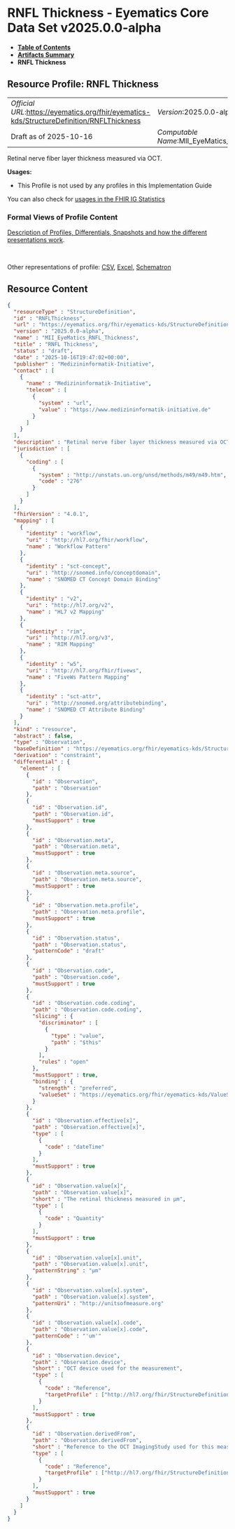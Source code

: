 # RNFL Thickness - Eyematics Core Data Set v2025.0.0-alpha

* [**Table of Contents**](toc.md)
* [**Artifacts Summary**](artifacts.md)
* **RNFL Thickness**

## Resource Profile: RNFL Thickness 

| | |
| :--- | :--- |
| *Official URL*:https://eyematics.org/fhir/eyematics-kds/StructureDefinition/RNFLThickness | *Version*:2025.0.0-alpha |
| Draft as of 2025-10-16 | *Computable Name*:MII_EyeMatics_RNFL_Thickness |

 
Retinal nerve fiber layer thickness measured via OCT. 

**Usages:**

* This Profile is not used by any profiles in this Implementation Guide

You can also check for [usages in the FHIR IG Statistics](https://packages2.fhir.org/xig/eyematics-kerndatensatz|current/StructureDefinition/RNFLThickness)

### Formal Views of Profile Content

 [Description of Profiles, Differentials, Snapshots and how the different presentations work](http://build.fhir.org/ig/FHIR/ig-guidance/readingIgs.html#structure-definitions). 

 

Other representations of profile: [CSV](StructureDefinition-RNFLThickness.csv), [Excel](StructureDefinition-RNFLThickness.xlsx), [Schematron](StructureDefinition-RNFLThickness.sch) 



## Resource Content

```json
{
  "resourceType" : "StructureDefinition",
  "id" : "RNFLThickness",
  "url" : "https://eyematics.org/fhir/eyematics-kds/StructureDefinition/RNFLThickness",
  "version" : "2025.0.0-alpha",
  "name" : "MII_EyeMatics_RNFL_Thickness",
  "title" : "RNFL Thickness",
  "status" : "draft",
  "date" : "2025-10-16T19:47:02+00:00",
  "publisher" : "Medizininformatik-Initiative",
  "contact" : [
    {
      "name" : "Medizininformatik-Initiative",
      "telecom" : [
        {
          "system" : "url",
          "value" : "https://www.medizininformatik-initiative.de"
        }
      ]
    }
  ],
  "description" : "Retinal nerve fiber layer thickness measured via OCT.",
  "jurisdiction" : [
    {
      "coding" : [
        {
          "system" : "http://unstats.un.org/unsd/methods/m49/m49.htm",
          "code" : "276"
        }
      ]
    }
  ],
  "fhirVersion" : "4.0.1",
  "mapping" : [
    {
      "identity" : "workflow",
      "uri" : "http://hl7.org/fhir/workflow",
      "name" : "Workflow Pattern"
    },
    {
      "identity" : "sct-concept",
      "uri" : "http://snomed.info/conceptdomain",
      "name" : "SNOMED CT Concept Domain Binding"
    },
    {
      "identity" : "v2",
      "uri" : "http://hl7.org/v2",
      "name" : "HL7 v2 Mapping"
    },
    {
      "identity" : "rim",
      "uri" : "http://hl7.org/v3",
      "name" : "RIM Mapping"
    },
    {
      "identity" : "w5",
      "uri" : "http://hl7.org/fhir/fivews",
      "name" : "FiveWs Pattern Mapping"
    },
    {
      "identity" : "sct-attr",
      "uri" : "http://snomed.org/attributebinding",
      "name" : "SNOMED CT Attribute Binding"
    }
  ],
  "kind" : "resource",
  "abstract" : false,
  "type" : "Observation",
  "baseDefinition" : "https://eyematics.org/fhir/eyematics-kds/StructureDefinition/OphthalmicObservation",
  "derivation" : "constraint",
  "differential" : {
    "element" : [
      {
        "id" : "Observation",
        "path" : "Observation"
      },
      {
        "id" : "Observation.id",
        "path" : "Observation.id",
        "mustSupport" : true
      },
      {
        "id" : "Observation.meta",
        "path" : "Observation.meta",
        "mustSupport" : true
      },
      {
        "id" : "Observation.meta.source",
        "path" : "Observation.meta.source",
        "mustSupport" : true
      },
      {
        "id" : "Observation.meta.profile",
        "path" : "Observation.meta.profile",
        "mustSupport" : true
      },
      {
        "id" : "Observation.status",
        "path" : "Observation.status",
        "patternCode" : "draft"
      },
      {
        "id" : "Observation.code",
        "path" : "Observation.code",
        "mustSupport" : true
      },
      {
        "id" : "Observation.code.coding",
        "path" : "Observation.code.coding",
        "slicing" : {
          "discriminator" : [
            {
              "type" : "value",
              "path" : "$this"
            }
          ],
          "rules" : "open"
        },
        "mustSupport" : true,
        "binding" : {
          "strength" : "preferred",
          "valueSet" : "https://eyematics.org/fhir/eyematics-kds/ValueSet/vs-rnfl-oct-thickness-map"
        }
      },
      {
        "id" : "Observation.effective[x]",
        "path" : "Observation.effective[x]",
        "type" : [
          {
            "code" : "dateTime"
          }
        ],
        "mustSupport" : true
      },
      {
        "id" : "Observation.value[x]",
        "path" : "Observation.value[x]",
        "short" : "The retinal thickness measured in µm",
        "type" : [
          {
            "code" : "Quantity"
          }
        ],
        "mustSupport" : true
      },
      {
        "id" : "Observation.value[x].unit",
        "path" : "Observation.value[x].unit",
        "patternString" : "µm"
      },
      {
        "id" : "Observation.value[x].system",
        "path" : "Observation.value[x].system",
        "patternUri" : "http://unitsofmeasure.org"
      },
      {
        "id" : "Observation.value[x].code",
        "path" : "Observation.value[x].code",
        "patternCode" : "'um'"
      },
      {
        "id" : "Observation.device",
        "path" : "Observation.device",
        "short" : "OCT device used for the measurement",
        "type" : [
          {
            "code" : "Reference",
            "targetProfile" : ["http://hl7.org/fhir/StructureDefinition/Device"]
          }
        ],
        "mustSupport" : true
      },
      {
        "id" : "Observation.derivedFrom",
        "path" : "Observation.derivedFrom",
        "short" : "Reference to the OCT ImagingStudy used for this measurement",
        "type" : [
          {
            "code" : "Reference",
            "targetProfile" : ["http://hl7.org/fhir/StructureDefinition/ImagingStudy"]
          }
        ],
        "mustSupport" : true
      }
    ]
  }
}

```
